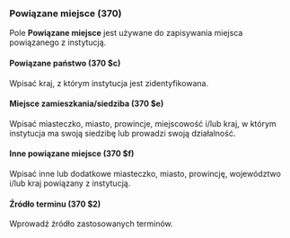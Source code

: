 ### Powiązane miejsce (370)

Pole **Powiązane miejsce** jest używane do zapisywania miejsca powiązanego z instytucją.

#### Powiązane państwo (370 $c)

Wpisać kraj, z którym instytucja jest zidentyfikowana.

#### Miejsce zamieszkania/siedziba (370 $e)

Wpisać miasteczko, miasto, prowincje, miejscowość i/lub kraj, w którym instytucja ma swoją siedzibę lub prowadzi swoją działalność.

#### Inne powiązane miejsce (370 $f)

Wpisać inne lub dodatkowe miasteczko, miasto, prowincję, województwo i/lub kraj powiązany z instytucją.

#### Źródło terminu (370 $2)

Wprowadź źródło zastosowanych terminów.

